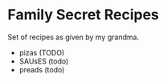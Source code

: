 # Family Secret Recipes

Set of recipes as given by my grandma.

- pizas (TODO)
- SAUsES (todo)
 - preads (todo)
